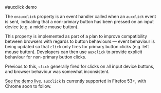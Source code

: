 #auxclick demo

The <code>onauxclick</code> property is an event handler called when an <code>auxclick</code> event is sent, indicating that a non-primary button has been pressed on an input device (e.g. a middle mouse button).

This property is implemented as part of a plan to improve compatibility between browsers with regards to button behaviours — event behaviour is being updated so that <code>click</code> only fires for primary button clicks (e.g. left mouse button). Developers can then use <code>auxclick</code> to provide explicit behaviour for non-primary button clicks.

Previous to this, <code>click</code> generally fired for clicks on all input device buttons, and browser behaviour was somewhat inconsistent.

[See the demo live](https://mdn.github.io/dom-examples/auxclick/). <code>auxclick</code> is currently supported in Firefox 53+, with Chrome soon to follow. 
